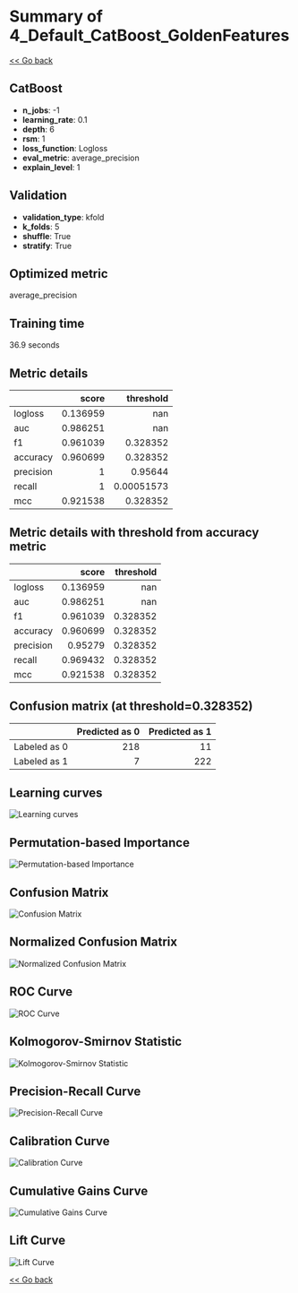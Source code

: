 # Summary of 4_Default_CatBoost_GoldenFeatures

[<< Go back](../README.md)


## CatBoost
- **n_jobs**: -1
- **learning_rate**: 0.1
- **depth**: 6
- **rsm**: 1
- **loss_function**: Logloss
- **eval_metric**: average_precision
- **explain_level**: 1

## Validation
 - **validation_type**: kfold
 - **k_folds**: 5
 - **shuffle**: True
 - **stratify**: True

## Optimized metric
average_precision

## Training time

36.9 seconds

## Metric details
|           |    score |    threshold |
|:----------|---------:|-------------:|
| logloss   | 0.136959 | nan          |
| auc       | 0.986251 | nan          |
| f1        | 0.961039 |   0.328352   |
| accuracy  | 0.960699 |   0.328352   |
| precision | 1        |   0.95644    |
| recall    | 1        |   0.00051573 |
| mcc       | 0.921538 |   0.328352   |


## Metric details with threshold from accuracy metric
|           |    score |   threshold |
|:----------|---------:|------------:|
| logloss   | 0.136959 |  nan        |
| auc       | 0.986251 |  nan        |
| f1        | 0.961039 |    0.328352 |
| accuracy  | 0.960699 |    0.328352 |
| precision | 0.95279  |    0.328352 |
| recall    | 0.969432 |    0.328352 |
| mcc       | 0.921538 |    0.328352 |


## Confusion matrix (at threshold=0.328352)
|              |   Predicted as 0 |   Predicted as 1 |
|:-------------|-----------------:|-----------------:|
| Labeled as 0 |              218 |               11 |
| Labeled as 1 |                7 |              222 |

## Learning curves
![Learning curves](learning_curves.png)

## Permutation-based Importance
![Permutation-based Importance](permutation_importance.png)
## Confusion Matrix

![Confusion Matrix](confusion_matrix.png)


## Normalized Confusion Matrix

![Normalized Confusion Matrix](confusion_matrix_normalized.png)


## ROC Curve

![ROC Curve](roc_curve.png)


## Kolmogorov-Smirnov Statistic

![Kolmogorov-Smirnov Statistic](ks_statistic.png)


## Precision-Recall Curve

![Precision-Recall Curve](precision_recall_curve.png)


## Calibration Curve

![Calibration Curve](calibration_curve_curve.png)


## Cumulative Gains Curve

![Cumulative Gains Curve](cumulative_gains_curve.png)


## Lift Curve

![Lift Curve](lift_curve.png)



[<< Go back](../README.md)
